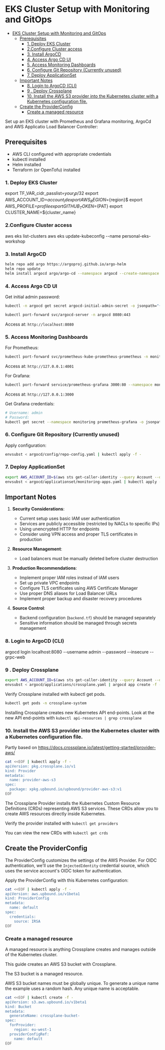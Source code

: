 # EKS Cluster Setup with Monitoring and GitOps

- [EKS Cluster Setup with Monitoring and GitOps](#eks-cluster-setup-with-monitoring-and-gitops)
  - [Prerequisites](#prerequisites)
    - [1. Deploy EKS Cluster](#1-deploy-eks-cluster)
    - [2.Configure Cluster access](#2configure-cluster-access)
    - [3. Install ArgoCD](#3-install-argocd)
    - [4. Access Argo CD UI](#4-access-argo-cd-ui)
    - [5. Access Monitoring Dashboards](#5-access-monitoring-dashboards)
    - [6. Configure Git Repository (Currently unused)](#6-configure-git-repository-currently-unused)
    - [7. Deploy ApplicationSet](#7-deploy-applicationset)
  - [Important Notes](#important-notes)
    - [8. Login to ArgoCD (CLI)](#8-login-to-argocd-cli)
    - [9 . Deploy Crossplane](#9--deploy-crossplane)
    - [10. Install the AWS S3 provider into the Kubernetes cluster with a Kubernetes configuration file.](#10-install-the-aws-s3-provider-into-the-kubernetes-cluster-with-a-kubernetes-configuration-file)
  - [Create the ProviderConfig](#create-the-providerconfig)
    - [Create a managed resource](#create-a-managed-resource)


Set up an EKS cluster with Prometheus and Grafana monitoring, ArgoCd and AWS Applicatio Load Balancer Controller:

## Prerequisites

- AWS CLI configured with appropriate credentials
- kubectl installed
- Helm installed
- Terraform (or OpenTofu) installed


### 1. Deploy EKS Cluster

export TF_VAR_cidr_passlist=${your_ip}$/32
export AWS_ACCOUNT_ID=${account_id}
export AWS_REGION=${region}$
export AWS_PROFILE=${profile}
export GITHUB_TOKEN=${PAT}
export CLUSTER_NAME=${cluster_name}


### 2.Configure Cluster access

aws eks list-clusters 
aws eks update-kubeconfig --name personal-eks-workshop

### 3. Install ArgoCD

```bash
helm repo add argo https://argoproj.github.io/argo-helm
helm repo update
helm install argocd argo/argo-cd --namespace argocd --create-namespace
```

### 4. Access Argo CD UI

Get initial admin password:
```bash
kubectl -n argocd get secret argocd-initial-admin-secret -o jsonpath="{.data.password}" | base64 -d
```

```bash
kubectl port-forward svc/argocd-server -n argocd 8080:443
```
Access at: `http://localhost:8080`


### 5. Access Monitoring Dashboards

For Prometheus:
```bash
kubectl port-forward svc/prometheus-kube-prometheus-prometheus -n monitoring 4001:9090
```
Access at: `http://127.0.0.1:4001`

For Grafana:
```bash
kubectl port-forward service/prometheus-grafana 3000:80 --namespace monitoring
```
Access at: `http://127.0.0.1:3000`

Get Grafana credentials:
```bash
# Username: admin
# Password:
kubectl get secret --namespace monitoring prometheus-grafana -o jsonpath="{.data.admin-password}" | base64 --decode; echo
```

### 6. Configure Git Repository (Currently unused)

Apply configuration:
```bash
envsubst < argocd/config/repo-config.yaml | kubectl apply -f -
```

### 7. Deploy ApplicationSet

```bash
export AWS_ACCOUNT_ID=$(aws sts get-caller-identity --query Account --output text)
envsubst < argocd/applicationset/monitoring-apps.yaml | kubectl apply -f -
```

## Important Notes

1. **Security Considerations**:
   - Current setup uses basic IAM user authentication
   - Services are publicly accessible (restricted by NACLs to specific IPs)
   - Using unencrypted HTTP for endpoints
   - Consider using VPN access and proper TLS certificates in production

2. **Resource Management**:
   - Load balancers must be manually deleted before cluster destruction

3. **Production Recommendations**:
   - Implement proper IAM roles instead of IAM users
   - Set up private VPC endpoints
   - Configure TLS certificates using AWS Certificate Manager
   - Use proper DNS aliases for Load Balancer URLs
   - Implement proper backup and disaster recovery procedures

4. **Source Control**:
   - Backend configuration (`backend.tf`) should be managed separately
   - Sensitive information should be managed through secrets management

### 8. Login to ArgoCD (CLI)

argocd login localhost:8080 --username admin --password <your-password> --insecure --grpc-web

### 9 . Deploy Crossplane

```bash
export AWS_ACCOUNT_ID=$(aws sts get-caller-identity --query Account --output text)
envsubst < argocd/applications/crossplane.yaml | argocd app create -f -
```

Verify Crossplane installed with kubectl get pods.

```bash
kubectl get pods -n crossplane-system
```

Installing Crossplane creates new Kubernetes API end-points. Look at the new API end-points with `kubectl api-resources | grep crossplane`



### 10. Install the AWS S3 provider into the Kubernetes cluster with a Kubernetes configuration file.

Partly based on https://docs.crossplane.io/latest/getting-started/provider-aws/

```bash
cat <<EOF | kubectl apply -f -
apiVersion: pkg.crossplane.io/v1
kind: Provider
metadata:
  name: provider-aws-s3
spec:
  package: xpkg.upbound.io/upbound/provider-aws-s3:v1
EOF
```

The Crossplane Provider installs the Kubernetes Custom Resource Definitions (CRDs) representing AWS S3 services. These CRDs allow you to create AWS resources directly inside Kubernetes.


Verify the provider installed with `kubectl get providers`

You can view the new CRDs with `kubectl get crds`


## Create the ProviderConfig
The ProviderConfig customizes the settings of the AWS Provider. For OIDC authentication, we'll use the `InjectedIdentity` credential source, which uses the service account's OIDC token for authentication.

Apply the ProviderConfig with this Kubernetes configuration:

```bash
cat <<EOF | kubectl apply -f -
apiVersion: aws.upbound.io/v1beta1
kind: ProviderConfig
metadata:
  name: default
spec:
  credentials:
    source: IRSA
EOF
```


### Create a managed resource 
A managed resource is anything Crossplane creates and manages outside of the Kubernetes cluster.

This guide creates an AWS S3 bucket with Crossplane.

The S3 bucket is a managed resource.

AWS S3 bucket names must be globally unique. To generate a unique name the example uses a random hash. Any unique name is acceptable.

```bash
cat <<EOF | kubectl create -f -
apiVersion: s3.aws.upbound.io/v1beta1
kind: Bucket
metadata:
  generateName: crossplane-bucket-
spec:
  forProvider:
    region: eu-west-1
  providerConfigRef:
    name: default
EOF
```